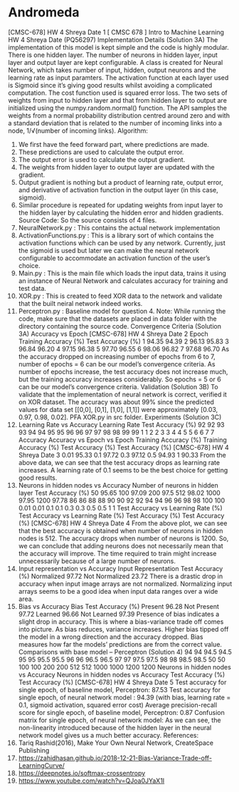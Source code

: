 # Andromeda

[CMSC-678] HW 4 Shreya Date
1
[ CMSC 678 ] Intro to Machine Learning HW 4
Shreya Date (PQ56297)
Implementation Details (Solution 3A)
The implementation of this model is kept simple and the code is highly modular.
There is one hidden layer.
The number of neurons in hidden layer, input layer and output layer are kept configurable.
A class is created for Neural Network, which takes number of input, hidden, output neurons and the learning rate as input paramters.
The activation function at each layer used is Sigmoid since it’s giving good results whilst avoiding a complicated computation.
The cost function used is squared error loss.
The two sets of weights from input to hidden layer and that from hidden layer to output are initialized using the numpy.random.normal() function. The API samples the weights from a normal probability distribution centred around zero and with a standard deviation that is related to the number of incoming links into a node, 1/√(number of incoming links).
Algorithm:
1. We first have the feed forward part, where predictions are made.
2. These predictions are used to calculate the output error.
3. The output error is used to calculate the output gradient.
4. The weights from hidden layer to output layer are updated with the gradient.
5. Output gradient is nothing but a product of learning rate, output error, and derivative of activation function in the output layer (in this case, sigmoid).
6. Similar procedure is repeated for updating weights from input layer to the hidden layer by calculating the hidden error and hidden gradients.
Source Code:
So the source consists of 4 files.
1. NeuralNetwork.py : This contains the actual network implementation
2. ActivationFunctions.py : This is a library sort of which contains the activation functions which can be used by any network. Currently, just the sigmoid is used but later we can make the neural network configurable to accommodate an activation function of the user’s choice.
3. Main.py : This is the main file which loads the input data, trains it using an instance of Neural Network and calculates accuracy for training and test data.
4. XOR.py : This is created to feed XOR data to the network and validate that the built neiral network indeed works.
5. Perceptron.py : Baseline model for question 4.
Note: While running the code, make sure that the datasets are placed in data folder with the directory containing the source code.
Convergence Criteria (Solution 3A)
Accuracy vs Epoch
[CMSC-678] HW 4 Shreya Date
2
Epoch
Training Accuracy (%)
Test Accuracy (%)
1
94.35
94.39
2
96.13
95.83
3
96.84
96.20
4
97.15
96.38
5
97.70
96.55
6
98.06
96.82
7
97.68
96.70
As the accuracy dropped on increasing number of epochs from 6 to 7, number of epochs = 6 can be our model’s convergence criteria. As number of epochs increase, the test accuracy does not increase much, but the training accuracy increases considerably. So epochs = 5 or 6 can be our model’s convergence criteria.
Validation (Solution 3B)
To validate that the implementation of neural network is correct, verified it on XOR dataset. The accuracy was about 99% since the predicted values for data set [[0,0], [0,1], [1,0], [1,1]] were approximately [0.03, 0.97, 0.98, 0.02].
PFA XOR.py in src folder.
Experiments (Solution 3C)
1. Learning Rate vs Accuracy
Learning Rate
Test Accuracy (%)
92
92
93
93
94
94
95
95
96
96
97
97
98
98
99
99
1
1
2
2
3
3
4
4
5
5
6
6
7
7
Accuracy
Accuracy vs Epoch vs Epoch
Training Accuracy (%)
Training Accuracy (%)
Test Accuracy (%)
Test Accuracy (%)
[CMSC-678] HW 4 Shreya Date
3
0.01
95.33
0.1
97.72
0.3
97.12
0.5
94.93
1
90.33
From the above data, we can see that the test accuracy drops as learning rate increases. A learning rate of 0.1 seems to be the best choice for getting good results.
2. Neurons in hidden nodes vs Accuracy
Number of neurons in hidden layer
Test Accuracy (%)
50
95.65
100
97.09
200
97.5
512
98.02
1000
97.95
1200
97.78
86
86
88
88
90
90
92
92
94
94
96
96
98
98
100
100
0.01
0.01
0.1
0.1
0.3
0.3
0.5
0.5
1
1
Test Accuracy vs Learning Rate (%)
Test Accuracy vs Learning Rate (%)
Test Accuracy (%)
Test Accuracy (%)
[CMSC-678] HW 4 Shreya Date
4
From the above plot, we can see that the best accuracy is obtained when number of neurons in hidden nodes is 512. The accuracy drops when number of neurons is 1200. So, we can conclude that adding neurons does not necessarily mean that the accuracy will improve. The time required to train might increase unnecessarily because of a large number of neurons.
3. Input representation vs Accuracy
Input Representation
Test Accuracy (%)
Normalized
97.72
Not Normalized
23.72
There is a drastic drop in accuracy when input image arrays are not normalized. Normalizing input arrays seems to be a good idea when input data ranges over a wide area.
4. Bias vs Accuracy
Bias
Test Accuracy (%)
Present
96.28
Not Present
97.72
Learned
96.66
Not Learned
97.39
Presence of bias indicates a slight drop in accuracy. This is where a bias-variance trade off comes into picture. As bias reduces, variance increases. Higher bias tipped off the model in a wrong direction and the accuracy dropped. Bias measures how far the models’ predictions are from the correct value.
Comparisons with base model – Perceptron (Solution 4)
94
94
94.5
94.5
95
95
95.5
95.5
96
96
96.5
96.5
97
97
97.5
97.5
98
98
98.5
98.5
50
50
100
100
200
200
512
512
1000
1000
1200
1200
Neurons in hidden nodes vs Accuracy
Neurons in hidden nodes vs Accuracy
Test Accuracy (%)
Test Accuracy (%)
[CMSC-678] HW 4 Shreya Date
5
Test accuracy for single epoch, of baseline model, Perceptron: 87.53
Test accuracy for single epoch, of neural network model : 94.39 (with bias, learning rate = 0.1, sigmoid activation, squared error cost)
Average precision-recall score for single epoch, of baseline model, Perceptron: 0.87
Confusion matrix for single epoch, of neural network model:
As we can see, the non-linearity introduced because of the hidden layer in the neural network model gives us a much better accuracy.
References:
1. Tariq Rashid(2016), Make Your Own Neural Network, CreateSpace Publishing
2. https://zahidhasan.github.io/2018-12-21-Bias-Variance-Trade-off-LearningCurve/
3. https://deepnotes.io/softmax-crossentropy
4. https://www.youtube.com/watch?v=QJoa0JYaX1I
